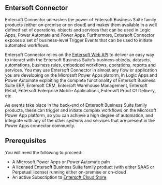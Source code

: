 ## Entersoft Connector
Entersoft Connector unleashes the power of Entersoft Business Suite family products (either on-premise or on cloud) and makes them available in a well defined set of operations, objects and services that can be used in Logic Apps, Power Automate and Power Apps. Furthermore, Entersoft Connector exposes a set of business-level Trigger Events that can be used to initiate automated workflows.

Entersoft Connector relies on the [Entersoft Web API](https://api.entersoft.gr/help) to deliver an easy way to interact with the Entersoft Business Suite's business objects, datasets, automations, business rules, embedded workflows, operations, reports and services. You may use Entersoft Connector in almost any flow or application you are developing on the Microsoft Power Apps platorm, in Logic Apps and Power Automate exploiting the complete functionality of Entersoft Business Suite ERP, Entersoft CRM, Entersoft Warehouse Management, Entersoft Retail, Entersoft Enterprise Mobile Applications, Entersoft Proof Of Delivery, etc.

As events take place in the back-end of Entersoft Business Suite family products, these can trigger and initiate complex workflows on the Microsoft Power App platform, so you can achieve a high degree of automation, and integrate with any of the other systems and services that are present in the Power Apps connector community.

## Prerequisites
You will need the following to proceed:
- A Microsoft Power Apps or Power Automate paln
- A licensed Entersoft Business Suite family product (with either SAAS or Perpetual license) running either on-premise or on-cloud
- An active Subscription to [Entersoft Cloud Store](https://www.cloud.entersoft.eu)


